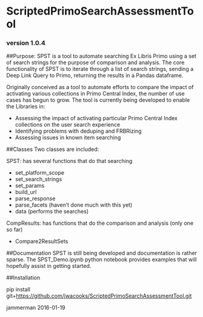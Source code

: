 # ScriptedPrimoSearchAssessmentTool
### version 1.0.4

##Purpose:
SPST is a tool to automate searching Ex Libris Primo using a set of search strings for the purpose of comparison and analysis. The core functionality of SPST is to iterate through a list of search strings, sending a Deep Link Query to Primo, returning the results in a Pandas dataframe.

Originally conceived as a tool to automate efforts to compare the impact of activating various collections in Primo Central Index, the number of use cases has begun to grow. The tool is currently being developed to enable the Libraries in:

* Assessing the impact of activating particular Primo Central Index collections on the user search experience
* Identifying problems with deduping and FRBRizing
* Assessing issues in known item searching


##Classes
Two classes are included:

SPST: has several functions that do that searching

* 	set_platform_scope
* 	set_search_strings
* 	set_params
* 	build_url
* 	parse_response
* 	parse_facets (haven’t done much with this yet)
* 	data (performs the searches)

CompResults: has functions that do the comparison and analysis (only one so far)

* Compare2ResultSets

##Documentation
SPST is still being developed and documentation is rather sparse. The SPST_Demo.ipynb python notebook provides examples that will hopefully assist in getting started. 

##Installation

pip install git+https://github.com/jwacooks/ScriptedPrimoSearchAssessmentTool.git


jammerman
2016-01-19



  
